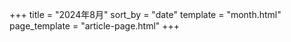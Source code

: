 +++
title = "2024年8月"
sort_by = "date"
template = "month.html"
page_template = "article-page.html"
+++

